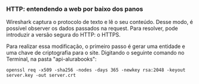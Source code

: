 <h3>HTTP: entendendo a web por baixo dos panos</h3>

Wireshark captura o protocolo de texto e lê o seu conteúdo. Desse modo, é possível observer os dados passados na request. Para resolver, pode introduzir a versão segura do HTTP: o HTTPS.

Para realizar essa modificação, o primeiro passo é gerar uma entidade e uma chave de criptografia para o site. Digitando o seguinte comando no Terminal, na pasta "api-alurabooks":
```
openssl req -x509 -sha256 -nodes -days 365 -newkey rsa:2048 -keyout server.key -out server.crt
```
